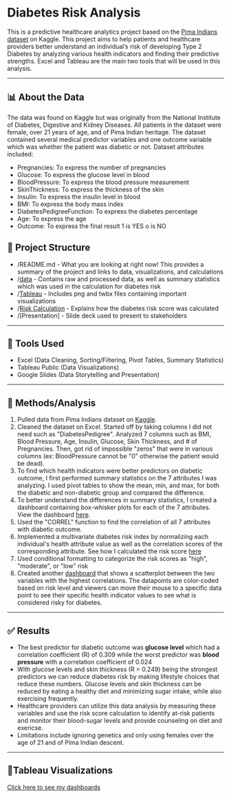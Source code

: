 # Diabetes Risk Analysis
This is a predictive healthcare analytics project based on the [Pima Indians dataset](https://www.kaggle.com/datasets/nancyalaswad90/review/data) on Kaggle. This project aims to help patients and healthcare providers better understand an individual’s risk of developing Type 2 Diabetes by analyzing various health indicators and finding their predictive strengths. Excel and Tableau are the main two tools that will be used in this analysis.

---

## 📊 About the Data

The data was found on Kaggle but was originally from the National Institute of Diabetes, Digestive and Kidney Diseases. All patients in the dataset were female, over 21 years of age, and of Pima Indian heritage. The dataset contained several medical predictor variables and one outcome variable which was whether the patient was diabetic or not. Dataset attributes included:

- Pregnancies: To express the number of pregnancies
- Glucose: To express the glucose level in blood
- BloodPressure: To express the blood pressure measurement
- SkinThickness: To express the thickness of the skin
- Insulin: To express the insulin level in blood
- BMI: To express the body mass index
- DiabetesPedigreeFunction: To express the diabetes percentage
- Age: To express the age
- Outcome: To express the final result 1 is YES o is NO



## 📁 Project Structure
- /README.md - What you are looking at right now! This provides a summary of the project and links to data, visualizations, and calculations
- /[data](https://github.com/jaylenroope-afk/DiabetesRiskPredictor/tree/main/data) - Contains raw and processed data, as well as summary statistics which was used in the calculation for diabetes risk
- /[Tableau](https://github.com/jaylenroope-afk/DiabetesRiskPredictor/tree/main/Tableau) - Includes png and twbx files containing important visualizations
- /[Risk Calculation](https://github.com/jaylenroope-afk/DiabetesRiskPredictor/tree/main/Risk%20Calculation) - Explains how the diabetes risk score was calculated
- /[Presentation] - Slide deck used to present to stakeholders

---

## 🔧 Tools Used
- Excel (Data Cleaning, Sorting/Filtering, Pivot Tables, Summary Statistics)
- Tableau Public (Data Visualizations)
- Google Slides (Data Storytelling and Presentation)

---

## 🧐 Methods/Analysis
1. Pulled data from Pima Indians dataset on [Kaggle](https://www.kaggle.com/datasets/nancyalaswad90/review/data).
2. Cleaned the dataset on Excel. Started off by taking columns I did not need such as "DiabetesPedigree". Analyzed 7 columns such as BMI, Blood Pressure, Age, Insulin, Glucose, Skin Thickness, and # of Pregnancies. Then, got rid of impossible "zeros" that were in various columns (ex: BloodPressure cannot be "0" otherwise the patient would be dead).
3. To find which health indicators were better predictors on diabetic outcome, I first performed summary statistics on the 7 attributes I was analyzing. I used pivot tables to show the mean, min, and max, for both the diabetic and non-diabetic group and compared the difference.
4. To better understand the differences in summary statistics, I created a dashboard containing box-whisker plots for each of the 7 attributes. View the dashboard [here](https://public.tableau.com/app/profile/jaylen.roope/viz/ComparingHealthIndicatorsinDiabeticvsNon-DiabeticIndividuals/DemographicsandBodyMeasures).
5. Used the "CORREL" function to find the correlation of all 7 attributes with diabetic outcome.
6. Implemented a multivariate diabetes risk index by normalizing each individual's health attribute value as well as the correlation scores of the corresponding attribute. See how I calculated the risk score [here](https://github.com/jaylenroope-afk/DiabetesRiskPredictor/blob/main/Risk%20Calculation/DiabetesRiskCalculation.pdf)
7. Used conditional formatting to categorize the risk scores as "high", "moderate", or "low" risk
8. Created another [dashboard](https://public.tableau.com/app/profile/jaylen.roope/viz/DiabetesRiskLevelAnalysis/Dashboard1) that shows a scatterplot between the two variables with the highest correlations. The datapoints are color-coded based on risk level and viewers can move their mouse to a specific data point to see their specific health indicator values to see what is considered risky for diabetes.

---
## ✅ Results
- The best predictor for diabetic outcome was **glucose level** which had a correlation coefficient (R) of 0.309 while the worst predictor was **blood pressure** with a correlation coefficient of 0.024
- With glucose levels and skin thickness (R = 0.249) being the strongest predictors we can reduce diabetes risk by making lifestyle choices that reduce these numbers. Glucose levels and skin thickness can be reduced by eating a healthy diet and minimizing sugar intake, while also exercising frequently.  
- Healthcare providers can utilize this data analysis by measuring these variables and use the risk score calculation to identify at-risk patients and monitor their blood-sugar levels and provide counseling on diet and exericse.
- Limitations include ignoring genetics and only using females over the age of 21 and of Pima Indian descent. 

---

## 👀Tableau Visualizations 
[Click here to see my dashboards](https://public.tableau.com/app/profile/jaylen.roope/vizzes)
